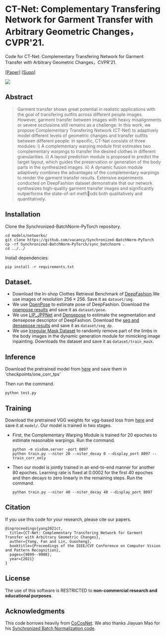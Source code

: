 # CT-Net: Complementary Transfering Network for Garment Transfer with Arbitrary Geometric Changes，CVPR'21.

Code for CT-Net: Complementary Transfering Network for Garment Transfer with Arbitrary Geometric Changes，CVPR'21. 

\[[Paper](https://openaccess.thecvf.com/content/CVPR2021/papers/Yang_CT-Net_Complementary_Transfering_Network_for_Garment_Transfer_With_Arbitrary_Geometric_CVPR_2021_paper.pdf)] \[[Supp](https://openaccess.thecvf.com/content/CVPR2021/supplemental/Yang_CT-Net_Complementary_Transfering_CVPR_2021_supplemental.pdf)]

![](.\img\result.png)

## Abstract

>Garment transfer shows great potential in realistic applications with the goal of transfering outfits across different people images. However, garment transfer between
>images with heavy misalignments or severe occlusions still remains as a challenge. In this work, we propose Complementary Transfering Network (CT-Net) to adaptively model
>different levels of geometric changes and transfer outfits between different people. In specific, CT-Net consists of three modules: i) A complementary warping module first
>estimates two complementary warpings to transfer the desired clothes in different granularities. ii) A layout prediction module is proposed to predict the target layout, which guides the preservation or generation of the body parts in the synthesized images. iii) A dynamic fusion module adaptively combines the advantages of the complementary warpings to render the garment transfer results. Extensive experiments conducted on DeepFashion dataset demonstrate that our network synthesizes high-quality garment transfer images and significantly outperforms the state-of-art methods both qualitatively and quantitatively. 

## Installation

Clone the Synchronized-BatchNorm-PyTorch repository.

```
cd models/networks/
git clone https://github.com/vacancy/Synchronized-BatchNorm-PyTorch
cp -rf Synchronized-BatchNorm-PyTorch/sync_batchnorm .
cd ../../
```

Install dependencies:

```
pip install -r requirements.txt
```

## Dataset.

* Download the In-shop Clothes Retrieval Benchmark of [DeepFashion](http://mmlab.ie.cuhk.edu.hk/projects/DeepFashion.html).We use images of resolution $256 \times 256$. Save it as `dataset/img`.
* We use [OpenPose](https://github.com/Hzzone/pytorch-openpose) to estimate pose of DeepFashion. Download the [openpose results](https://drive.google.com/drive/folders/1j_27swc9cKqH6R35vvNOBi1lLUFuNjVL?usp=sharing) and save it as `dataset/pose`. 
* We use [LIP_JPPNet](https://github.com/Engineering-Course/LIP_JPPNet) and [Densepose](https://github.com/facebookresearch/DensePose) to estimate the segmentation and densepose descriptor of DeepFashion. Download the [seg and densepose results](https://drive.google.com/drive/folders/1w801EchmCWnSxuZf0WEklwr9KOO68c1d?usp=sharing) and save it as `dataset/seg_dp`.
* We use [Irregular Mask Dataset](https://nv-adlr.github.io/publication/partialconv-inpainting) to randomly remove part of the limbs in the body images in the dynamic generation module for mimicking image inpainting. Downloads the dataset and save it as `dataset/train_mask`.

## Inference

Download the pretrained model from [here](https://drive.google.com/drive/folders/1xZlKeOIuxsO58AAmsFrDSYUqdVxfqse_?usp=sharing) and save them in 'checkpoints/one_corr_tps'

Then run the command.

```
python test.py 
```

## Training

Download the pretrained VGG weights for vgg-based loss from [here](https://drive.google.com/file/d/1hU2wBEB2KrMZ8F8FKGoTT95IXf6UBOQl/view?usp=sharing) and save it at `model/`. Our model is trained in two stages. 

* First, the Complementary Warping Module is trained for 20 epoches to estimate reasonable warpings. Run the command.

  ```
  python -m visdom.server -port 8097
  python train.py --niter 20 --niter_decay 0 --display_port 8097 --train_corr_only
  ```

* Then our model is jointly trained in an end-to-end manner for another 80 epoches. Learning rate is fixed at 0.0002 for the first 40 epoches and then decays to zero linearly in the remaining
  steps. Run the command.

  ```
  python train.py --niter 40 --niter_decay 40 --display_port 8097
  ```

## Citation

If you use this code for your research, please cite our papers.

```
@inproceedings{yang2021ct,
  title={CT-Net: Complementary Transfering Network for Garment Transfer with Arbitrary Geometric Changes},
  author={Yang, Fan and Lin, Guosheng},
  booktitle={Proceedings of the IEEE/CVF Conference on Computer Vision and Pattern Recognition},
  pages={9899--9908},
  year={2021}
}
```

## License

The use of this software is RESTRICTED to **non-commercial research and educational purposes**.

## Acknowledgments

This code borrows heavily from [CoCosNet](https://github.com/microsoft/CoCosNet). We also thanks Jiayuan Mao for his [Synchronized Batch Normalization code](https://github.com/vacancy/Synchronized-BatchNorm-PyTorch).









